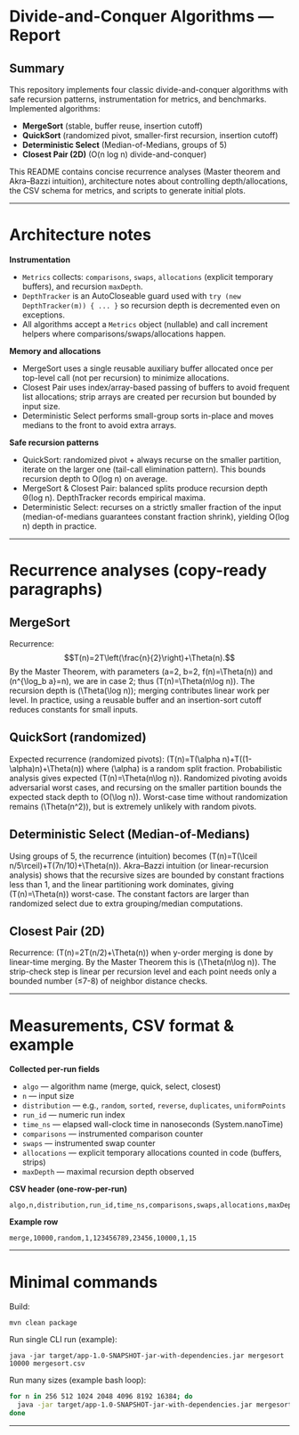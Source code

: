# Divide-and-Conquer Algorithms — Report

## Summary
This repository implements four classic divide-and-conquer algorithms with safe recursion patterns, instrumentation for metrics, and benchmarks. Implemented algorithms:

- **MergeSort** (stable, buffer reuse, insertion cutoff)
- **QuickSort** (randomized pivot, smaller-first recursion, insertion cutoff)
- **Deterministic Select** (Median-of-Medians, groups of 5)
- **Closest Pair (2D)** (O(n log n) divide-and-conquer)

This README contains concise recurrence analyses (Master theorem and Akra–Bazzi intuition), architecture notes about controlling depth/allocations, the CSV schema for metrics, and scripts to generate initial plots.

---

# Architecture notes

**Instrumentation**
- `Metrics` collects: `comparisons`, `swaps`, `allocations` (explicit temporary buffers), and recursion `maxDepth`.
- `DepthTracker` is an AutoCloseable guard used with `try (new DepthTracker(m)) { ... }` so recursion depth is decremented even on exceptions.
- All algorithms accept a `Metrics` object (nullable) and call increment helpers where comparisons/swaps/allocations happen.

**Memory and allocations**
- MergeSort uses a single reusable auxiliary buffer allocated once per top-level call (not per recursion) to minimize allocations.
- Closest Pair uses index/array-based passing of buffers to avoid frequent list allocations; strip arrays are created per recursion but bounded by input size.
- Deterministic Select performs small-group sorts in-place and moves medians to the front to avoid extra arrays.

**Safe recursion patterns**
- QuickSort: randomized pivot + always recurse on the smaller partition, iterate on the larger one (tail-call elimination pattern). This bounds recursion depth to O(log n) on average.
- MergeSort & Closest Pair: balanced splits produce recursion depth Θ(log n). DepthTracker records empirical maxima.
- Deterministic Select: recurses on a strictly smaller fraction of the input (median-of-medians guarantees constant fraction shrink), yielding O(log n) depth in practice.

---

# Recurrence analyses (copy-ready paragraphs)

## MergeSort
Recurrence: $$T(n)=2T\left(\frac{n}{2}\right)+\Theta(n).$$
By the Master Theorem, with parameters \(a=2, b=2, f(n)=\Theta(n)\) and \(n^{\log_b a}=n\), we are in case 2; thus \(T(n)=\Theta(n\log n)\). The recursion depth is \(\Theta(\log n)\); merging contributes linear work per level. In practice, using a reusable buffer and an insertion-sort cutoff reduces constants for small inputs.

## QuickSort (randomized)
Expected recurrence (randomized pivots): \(T(n)=T(\alpha n)+T((1-\alpha)n)+\Theta(n)\) where \(\alpha\) is a random split fraction. Probabilistic analysis gives expected \(T(n)=\Theta(n\log n)\). Randomized pivoting avoids adversarial worst cases, and recursing on the smaller partition bounds the expected stack depth to \(O(\log n)\). Worst-case time without randomization remains \(\Theta(n^2)\), but is extremely unlikely with random pivots.

## Deterministic Select (Median-of-Medians)
Using groups of 5, the recurrence (intuition) becomes \(T(n)=T(\lceil n/5\rceil)+T(7n/10)+\Theta(n)\). Akra–Bazzi intuition (or linear-recursion analysis) shows that the recursive sizes are bounded by constant fractions less than 1, and the linear partitioning work dominates, giving \(T(n)=\Theta(n)\) worst-case. The constant factors are larger than randomized select due to extra grouping/median computations.

## Closest Pair (2D)
Recurrence: \(T(n)=2T(n/2)+\Theta(n)\) when y-order merging is done by linear-time merging. By the Master Theorem this is \(\Theta(n\log n)\). The strip-check step is linear per recursion level and each point needs only a bounded number (≤7-8) of neighbor distance checks.

---

# Measurements, CSV format & example

**Collected per-run fields**
- `algo` — algorithm name (merge, quick, select, closest)
- `n` — input size
- `distribution` — e.g., `random`, `sorted`, `reverse`, `duplicates`, `uniformPoints`
- `run_id` — numeric run index
- `time_ns` — elapsed wall-clock time in nanoseconds (System.nanoTime)
- `comparisons` — instrumented comparison counter
- `swaps` — instrumented swap counter
- `allocations` — explicit temporary allocations counted in code (buffers, strips)
- `maxDepth` — maximal recursion depth observed

**CSV header (one-row-per-run)**
```
algo,n,distribution,run_id,time_ns,comparisons,swaps,allocations,maxDepth
```

**Example row**
```
merge,10000,random,1,123456789,23456,10000,1,15
```

---

# Minimal commands

Build:
```
mvn clean package
```

Run single CLI run (example):
```
java -jar target/app-1.0-SNAPSHOT-jar-with-dependencies.jar mergesort 10000 mergesort.csv
```

Run many sizes (example bash loop):
```bash
for n in 256 512 1024 2048 4096 8192 16384; do
  java -jar target/app-1.0-SNAPSHOT-jar-with-dependencies.jar mergesort $n mergesort.csv
done
```

---

